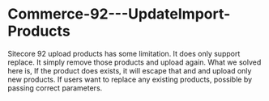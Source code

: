 # Commerce-92---UpdateImport-Products
Sitecore 92 upload products has some limitation. It does only support replace. It simply remove those products and upload again. 
What we solved here is, If the product does exists, it will escape that and and upload only new products. If users want to replace any existing products, possible by passing
correct parameters.
